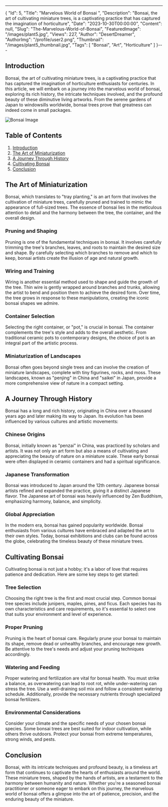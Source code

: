 ---
{
  "Id": 5,
  "Title": "Marvelous World of Bonsai ",
  "Description": "Bonsai, the art of cultivating miniature trees, is a captivating practice that has captured the imagination of horticulture",
  "Date": "2023-10-30T00:00:00",
  "Content": null,
  "Slug": "The-Marvelous-World-of-Bonsai",
  "FeaturedImage": "/images/plant5.jpg",
  "Views": 227,
  "Author": "DesertDreamer",
  "AuthorImg": "/profile/user2.png",
  "Thumbnail": "/images/plant5_thumbnail.jpg",
  "Tags": [
    "Bonsai",
    "Art",
    "Horticulture"
  ]
}---

<h2 id="introduction"> Introduction</h2>
Bonsai, the art of cultivating miniature trees, is a captivating practice that has captured the imagination of horticulture enthusiasts for centuries. In this article, we will embark on a journey into the marvelous world of bonsai, exploring its rich history, the intricate techniques involved, and the profound beauty of these diminutive living artworks. From the serene gardens of Japan to windowsills worldwide, bonsai trees prove that greatness can indeed come in small packages.

![Bonsai Image](https://images.unsplash.com/photo-1599598425947-5202edd56bdb?q=80&w=480 "A bonsai masterpiece")

## Table of Contents
1. [Introduction](/The-Marvelous-World-of-Bonsai/#introduction)
2. [The Art of Miniaturization](/The-Marvelous-World-of-Bonsai/#the-art-of-miniaturization)
3. [A Journey Through History](/The-Marvelous-World-of-Bonsai/#a-journey-through-history)
4. [Cultivating Bonsai](/The-Marvelous-World-of-Bonsai/#cultivating-bonsai)
5. [Conclusion](/The-Marvelous-World-of-Bonsai/#conclusion)

<h2 id="the-art-of-miniaturization">The Art of Miniaturization</h2>

Bonsai, which translates to "tray planting," is an art form that involves the cultivation of miniature trees, carefully pruned and trained to mimic the appearance of full-sized trees. The essence of bonsai lies in the meticulous attention to detail and the harmony between the tree, the container, and the overall design.

### Pruning and Shaping
Pruning is one of the fundamental techniques in bonsai. It involves carefully trimming the tree's branches, leaves, and roots to maintain the desired size and shape. By carefully selecting which branches to remove and which to keep, bonsai artists create the illusion of age and natural growth.

### Wiring and Training
Wiring is another essential method used to shape and guide the growth of the tree. Thin wire is gently wrapped around branches and trunks, allowing the artist to bend and position them to achieve the desired form. Over time, the tree grows in response to these manipulations, creating the iconic bonsai shapes we admire.

### Container Selection
Selecting the right container, or "pot," is crucial in bonsai. The container complements the tree's style and adds to the overall aesthetic. From traditional ceramic pots to contemporary designs, the choice of pot is an integral part of the artistic process.

### Miniaturization of Landscapes
Bonsai often goes beyond single trees and can involve the creation of miniature landscapes, complete with tiny figurines, rocks, and moss. These landscapes, known as "penjing" in China and "saikei" in Japan, provide a more comprehensive view of nature in a compact setting.

<h2 id="a-journey-through-history">A Journey Through History</h2>

Bonsai has a long and rich history, originating in China over a thousand years ago and later making its way to Japan. Its evolution has been influenced by various cultures and artistic movements:

### Chinese Origins
Bonsai, initially known as "penzai" in China, was practiced by scholars and artists. It was not only an art form but also a means of cultivating and appreciating the beauty of nature on a miniature scale. These early bonsai were often displayed in ceramic containers and had a spiritual significance.

### Japanese Transformation
Bonsai was introduced to Japan around the 12th century. Japanese bonsai artists refined and expanded the practice, giving it a distinct Japanese flavor. The Japanese art of bonsai was heavily influenced by Zen Buddhism, emphasizing harmony, balance, and simplicity.

### Global Appreciation
In the modern era, bonsai has gained popularity worldwide. Bonsai enthusiasts from various cultures have embraced and adapted the art to their own styles. Today, bonsai exhibitions and clubs can be found across the globe, celebrating the timeless beauty of these miniature trees.

<h2 id="cultivating-bonsai">Cultivating Bonsai</h2>

Cultivating bonsai is not just a hobby; it's a labor of love that requires patience and dedication. Here are some key steps to get started:

### Tree Selection
Choosing the right tree is the first and most crucial step. Common bonsai tree species include junipers, maples, pines, and ficus. Each species has its own characteristics and care requirements, so it's essential to select one that suits your environment and level of experience.

### Proper Pruning
Pruning is the heart of bonsai care. Regularly prune your bonsai to maintain its shape, remove dead or unhealthy branches, and encourage new growth. Be attentive to the tree's needs and adjust your pruning techniques accordingly.

### Watering and Feeding
Proper watering and fertilization are vital for bonsai health. You must strike a balance, as overwatering can lead to root rot, while under-watering can stress the tree. Use a well-draining soil mix and follow a consistent watering schedule. Additionally, provide the necessary nutrients through specialized bonsai fertilizers.

### Environmental Considerations
Consider your climate and the specific needs of your chosen bonsai species. Some bonsai trees are best suited for indoor cultivation, while others thrive outdoors. Protect your bonsai from extreme temperatures, strong winds, and pests.

<h2 id="conclusion">Conclusion</h2>

Bonsai, with its intricate techniques and profound beauty, is a timeless art form that continues to captivate the hearts of enthusiasts around the world. These miniature trees, shaped by the hands of artists, are a testament to the harmony between humanity and nature. Whether you're a seasoned bonsai practitioner or someone eager to embark on this journey, the marvelous world of bonsai offers a glimpse into the art of patience, precision, and the enduring beauty of the miniature.
